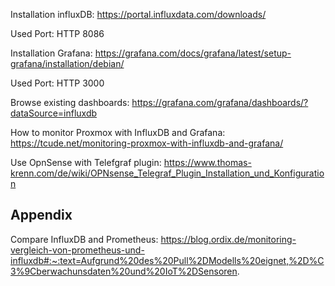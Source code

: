 Installation influxDB: https://portal.influxdata.com/downloads/

Used Port: HTTP 8086

Installation Grafana: https://grafana.com/docs/grafana/latest/setup-grafana/installation/debian/

Used Port: HTTP 3000

Browse existing dashboards: https://grafana.com/grafana/dashboards/?dataSource=influxdb

How to monitor Proxmox with InfluxDB and Grafana: https://tcude.net/monitoring-proxmox-with-influxdb-and-grafana/

Use OpnSense with Telefgraf plugin: https://www.thomas-krenn.com/de/wiki/OPNsense_Telegraf_Plugin_Installation_und_Konfiguration







## Appendix

Compare InfluxDB and Prometheus: https://blog.ordix.de/monitoring-vergleich-von-prometheus-und-influxdb#:~:text=Aufgrund%20des%20Pull%2DModells%20eignet,%2D%C3%9Cberwachunsdaten%20und%20IoT%2DSensoren.

